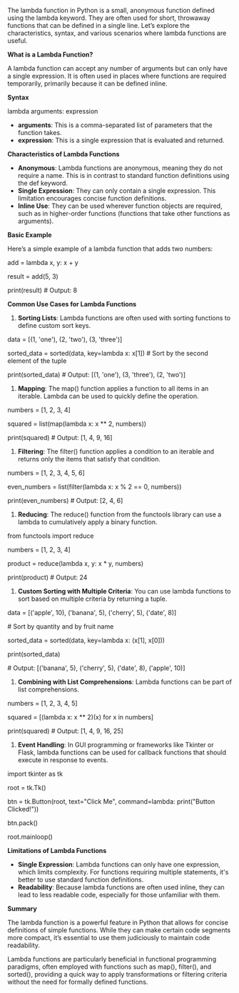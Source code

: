 The lambda function in Python is a small, anonymous function defined using the lambda keyword. They are often used for short, throwaway functions that can be defined in a single line. Let’s explore the characteristics, syntax, and various scenarios where lambda functions are useful.

**What is a Lambda Function?**

A lambda function can accept any number of arguments but can only have a single expression. It is often used in places where functions are required temporarily, primarily because it can be defined inline.

**Syntax**

lambda arguments: expression

- **arguments**: This is a comma-separated list of parameters that the function takes.
- **expression**: This is a single expression that is evaluated and returned.

**Characteristics of Lambda Functions**

- **Anonymous**: Lambda functions are anonymous, meaning they do not require a name. This is in contrast to standard function definitions using the def keyword.
- **Single Expression**: They can only contain a single expression. This limitation encourages concise function definitions.
- **Inline Use**: They can be used wherever function objects are required, such as in higher-order functions (functions that take other functions as arguments).

**Basic Example**

Here’s a simple example of a lambda function that adds two numbers:

add = lambda x, y: x + y

result = add(5, 3)

print(result) # Output: 8

**Common Use Cases for Lambda Functions**

1. **Sorting Lists**: Lambda functions are often used with sorting functions to define custom sort keys.

data = \[(1, 'one'), (2, 'two'), (3, 'three')\]

sorted_data = sorted(data, key=lambda x: x\[1\]) # Sort by the second element of the tuple

print(sorted_data) # Output: \[(1, 'one'), (3, 'three'), (2, 'two')\]

1. **Mapping**: The map() function applies a function to all items in an iterable. Lambda can be used to quickly define the operation.

numbers = \[1, 2, 3, 4\]

squared = list(map(lambda x: x \*\* 2, numbers))

print(squared) # Output: \[1, 4, 9, 16\]

1. **Filtering**: The filter() function applies a condition to an iterable and returns only the items that satisfy that condition.

numbers = \[1, 2, 3, 4, 5, 6\]

even_numbers = list(filter(lambda x: x % 2 == 0, numbers))

print(even_numbers) # Output: \[2, 4, 6\]

1. **Reducing**: The reduce() function from the functools library can use a lambda to cumulatively apply a binary function.

from functools import reduce

numbers = \[1, 2, 3, 4\]

product = reduce(lambda x, y: x \* y, numbers)

print(product) # Output: 24

1. **Custom Sorting with Multiple Criteria**: You can use lambda functions to sort based on multiple criteria by returning a tuple.

data = \[('apple', 10), ('banana', 5), ('cherry', 5), ('date', 8)\]

\# Sort by quantity and by fruit name

sorted_data = sorted(data, key=lambda x: (x\[1\], x\[0\]))

print(sorted_data)

\# Output: \[('banana', 5), ('cherry', 5), ('date', 8), ('apple', 10)\]

1. **Combining with List Comprehensions**: Lambda functions can be part of list comprehensions.

numbers = \[1, 2, 3, 4, 5\]

squared = \[(lambda x: x \*\* 2)(x) for x in numbers\]

print(squared) # Output: \[1, 4, 9, 16, 25\]

1. **Event Handling**: In GUI programming or frameworks like Tkinter or Flask, lambda functions can be used for callback functions that should execute in response to events.

import tkinter as tk

root = tk.Tk()

btn = tk.Button(root, text="Click Me", command=lambda: print("Button Clicked!"))

btn.pack()

root.mainloop()

**Limitations of Lambda Functions**

- **Single Expression**: Lambda functions can only have one expression, which limits complexity. For functions requiring multiple statements, it's better to use standard function definitions.
- **Readability**: Because lambda functions are often used inline, they can lead to less readable code, especially for those unfamiliar with them.

**Summary**

The lambda function is a powerful feature in Python that allows for concise definitions of simple functions. While they can make certain code segments more compact, it’s essential to use them judiciously to maintain code readability.

Lambda functions are particularly beneficial in functional programming paradigms, often employed with functions such as map(), filter(), and sorted(), providing a quick way to apply transformations or filtering criteria without the need for formally defined functions.

